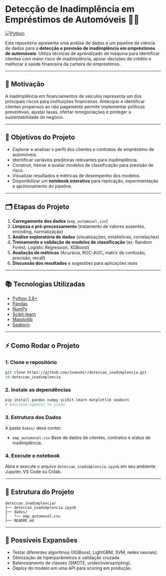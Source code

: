 # Detecção de Inadimplência em Empréstimos de Automóveis 🚗💸

[![Python](https://img.shields.io/badge/python-3.8%2B-blue.svg)](https://www.python.org/)

Este repositório apresenta uma análise de dados e um pipeline de ciência de dados para a **detecção e previsão de inadimplência em empréstimos de automóveis**. Utiliza técnicas de aprendizado de máquina para identificar clientes com maior risco de inadimplência, apoiar decisões de crédito e melhorar a saúde financeira da carteira de empréstimos.

---

## 🌟 Motivação

A inadimplência em financiamentos de veículos representa um dos principais riscos para instituições financeiras. Antecipar e identificar clientes propensos ao não pagamento permite implementar políticas preventivas, ajustar taxas, ofertar renegociações e proteger a sustentabilidade do negócio.

---

## 🎯 Objetivos do Projeto

- Explorar e analisar o perfil dos clientes e contratos de empréstimo de automóveis.
- Identificar variáveis preditoras relevantes para inadimplência.
- Construir, treinar e avaliar modelos de classificação para previsão de risco.
- Visualizar resultados e métricas de desempenho dos modelos.
- Disponibilizar um **notebook interativo** para replicação, experimentação e aprimoramento do pipeline.

---

## 🗂️ Etapas do Projeto

1. **Carregamento dos dados** (`emp_automovel.csv`)
2. **Limpeza e pré-processamento** (tratamento de valores ausentes, encoding, normalização)
3. **Análise exploratória de dados** (visualizações, estatísticas, correlações)
4. **Treinamento e validação de modelos de classificação** (ex: Random Forest, Logistic Regression, XGBoost)
5. **Avaliação de métricas** (Acurácia, ROC-AUC, matriz de confusão, precisão, recall)
6. **Discussão dos resultados** e sugestões para aplicações reais

---

## 📚 Tecnologias Utilizadas

- [Python 3.8+](https://www.python.org/)
- [Pandas](https://pandas.pydata.org/)
- [NumPy](https://numpy.org/)
- [Scikit-learn](https://scikit-learn.org/)
- [Matplotlib](https://matplotlib.org/)
- [Seaborn](https://seaborn.pydata.org/)

---

## ⚡ Como Rodar o Projeto

### 1. Clone o repositório

```bash
git clone https://github.com/Joaovmir/deteccao_inadimplencia.git
cd deteccao_inadimplencia
````

### 2. Instale as dependências

```bash
pip install pandas numpy scikit-learn matplotlib seaborn
# Adicione xgboost se usado
```

### 3. Estrutura dos Dados

A pasta `dados/` deve conter:

* `emp_automovel.csv`
  Base de dados de clientes, contratos e status de inadimplência.

### 4. Execute o notebook

Abra e execute o arquivo `deteccao_inadimplencia.ipynb` em seu ambiente Jupyter, VS Code ou Colab.

---

## 📁 Estrutura do Projeto

```
deteccao_inadimplencia/
├── deteccao_inadimplencia.ipynb
├── dados/
│   └── emp_automovel.csv
├── README.md
```

---

## 🔎 Possíveis Expansões

* Testar diferentes algoritmos (XGBoost, LightGBM, SVM, redes neurais).
* Otimização de hiperparâmetros e validação cruzada.
* Balanceamento de classes (SMOTE, under/oversampling).
* Deploy do modelo em uma API para scoring em produção.
